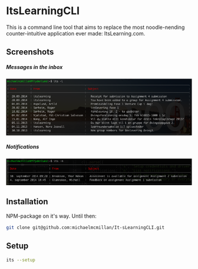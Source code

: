 # ItsLearningCLI
This is a command line tool that aims to replace the most noodle-nending counter-intuitive
application ever made: ItsLearning.com.

## Screenshots
##### Messages in the inbox
![Screenshot of inbox](screens/inbox.png)

##### Notifications
![Screenshot of inbox](screens/notifications.png)

## Installation
NPM-package on it's way. Until then:
```bash
git clone git@github.com:michaelmcmillan/It-sLearningCLI.git
```

## Setup
```bash
its --setup
```
